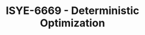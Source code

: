 ---
layout: course
title: ISYE-6669 - Deterministic Optimization
aliases: 
course_id: ISYE-6669
permalink: /ISYE-6669/
avg_difficulty: 3.81
avg_rating: 3.77
avg_workload: 13.07
---